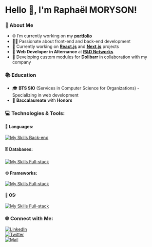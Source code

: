# Hello 👋, I'm Raphaël MORYSON!

### 🌟 About Me
- 🌐 I’m currently working on my **[portfolio](https://google.com)**
- 👨‍💻 Passionate about front-end and back-end development
- 🎯 Currently working on **[React.js](https://reactjs.org/)** and **[Next.js](https://nextjs.org/)** projects
- 🏢 **Web Developer in Alternance** at **[R&D Networks](https://www.retdnetworks.com/)**  
- 🔧 Developing custom modules for **Dolibarr** in collaboration with my company  

### 📚 Education
- 🎓 **BTS SIO** (Services in Computer Science for Organizations) - Specializing in web development
- 📜 **Baccalaureate** with **Honors**  

### 💻 Technologies & Tools:

#### 🔧 Languages:
[![My Skills Back-end](https://skillicons.dev/icons?i=js,ts,python,lua,html,css,sass)](https://skillicons.dev)

#### 🗄️ Databases:
[![My Skills Full-stack](https://skillicons.dev/icons?i=prisma,postgresql)](https://skillicons.dev)

#### ⚙️ Frameworks:
[![My Skills Full-stack](https://skillicons.dev/icons?i=nextjs,react,laravel)](https://skillicons.dev)

#### 🎲 OS:
[![My Skills Full-stack](https://skillicons.dev/icons?i=windows,apple)](https://skillicons.dev)

### 🌐 Connect with Me:
[![LinkedIn](https://img.shields.io/badge/-LinkedIn-blue?style=flat&logo=LinkedIn)](https://www.linkedin.com/in/rapha%C3%ABl-moryson-82abb2248/)  
[![Twitter](https://img.shields.io/badge/-Twitter-%231DA1F2?style=flat&logo=twitter)](https://twitter.com/rph712)  
[![Mail](https://img.shields.io/badge/-Mail-%23D14836?style=flat&logo=gmail)](mailto:raphael.moryson@gmail.com)
